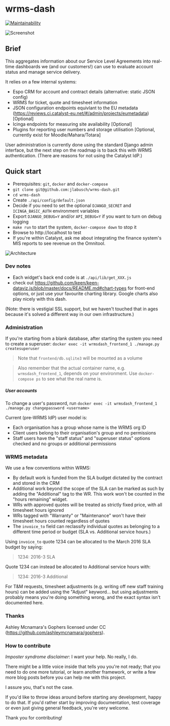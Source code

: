 # wrms-dash

[![Maintainability](https://api.codeclimate.com/v1/badges/aa20cf63acacc13e2fa0/maintainability)](https://codeclimate.com/github/jlabusch/wrms-dash/maintainability)

![Screenshot](https://github.com/jlabusch/wrms-dash/raw/master/example.png)

## Brief

This aggregates information about our Service Level Agreements into real-time dashboards we (and our customers!) can use to evaluate account status and manage service delivery.

It relies on a few internal systems:

  - Espo CRM for account and contract details (alternative: static JSON config)
  - WRMS for ticket, quote and timesheet information
  - JSON configuration endpoints equivlant to the EU metadata (https://reviews.ci.catalyst-eu.net/#/admin/projects/eumetadata) [Optional]
  - Icinga endpoints for measuring site availability [Optional]
  - Plugins for reporting user numbers and storage utilisation [Optional, currently exist for Moodle/Mahara/Totara]

User administration is currently done using the standard Django admin interface, but the next step on the roadmap is to back this with WRMS authentication. (There are reasons for not using the Catalyst IdP.)

## Quick start

 - Prerequisites: `git`, `docker` and `docker-compose`
 - `git clone git@github.com:jlabusch/wrms-dash.git`
 - `cd wrms-dash`
 - Create `./api/config/default.json`
 - Decide if you need to set the optional `DJANGO_SECRET` and `ICINGA_BASIC_AUTH` environment variables
 - Export `DJANGO_DEBUG=Y` and/or `API_DEBUG=Y` if you want to turn on debug logging
 - `make run` to start the system, `docker-compose down` to stop it
 - Browse to http://localhost to test
 - If you're within Catalyst, ask me about integrating the finance system's MIS reports to see revenue on the Omnitool.

![Architecture](https://github.com/jlabusch/wrms-dash/raw/master/overview.png)

### Dev notes

 - Each widget's back end code is at `./api/lib/get_XXX.js`
 - check out https://github.com/keen/keen-dataviz.js/blob/master/docs/README.md#chart-types for front-end options, or just use your favourite charting library. Google charts also play nicely with this dash.

(Note: there is vestigial SSL support, but we haven't touched that in ages because it's solved a different way in our own infrastructure.)

### Administration

If you're starting from a blank database, after starting the system you need to create a superuser: `docker exec -it wrmsdash_frontend_1 ./manage.py createsuperuser`

> Note that `frontend/db.sqlite3` will be mounted as a volume

> Also remember that the actual container name, e.g. `wrmsdash_frontend_1`, depends on your environment. Use `docker-compose ps` to see what the real name is.

##### User accounts

To change a user's password, run `docker exec -it wrmsdash_frontend_1 ./manage.py changepassword <username>`

Current (pre-WRMS IdP) user model is:

- Each organisation has a group whose name is the WRMS org ID
- Client users belong to their organisation's group and no permissions
- Staff users have the "staff status" and "superuser status" options checked and no groups or additional permissions

### WRMS metadata

We use a few conventions within WRMS:

 - By default work is funded from the SLA budget dictated by the contract and stored in the CRM
 - Additional work beyond the scope of the SLA can be marked as such by adding the "Additional" tag to the WR. This work won't be counted in the "hours remaining" widget.
 - WRs with approved quotes will be treated as strictly fixed price, with all timesheet hours ignored
 - WRs tagged with "Warranty" or "Maintenance" won't have their timesheet hours counted regardless of quotes
 - The `invoice_to` field can reclassify individual quotes as belonging to a different time period or budget (SLA vs. Additional service hours.)

Using `invoice_to` quote 1234 can be allocated to the March 2016 SLA budget by saying:

> 1234: 2016-3 SLA

Quote 1234 can instead be allocated to Additional service hours with:

> 1234: 2016-3 Additional

For T&M requests, timesheet adjustments (e.g. writing off new staff training hours) can be added using the "Adjust" keyword... but using adjustments probably means you're doing something wrong, and the exact syntax isn't documented here.

### Thanks

Ashley Mcnamara's Gophers licensed under CC (https://github.com/ashleymcnamara/gophers).

### How to contribute

*Imposter syndrome disclaimer*: I want your help. No really, I do.

There might be a little voice inside that tells you you're not ready; that you need to do one more tutorial, or learn another framework, or write a few more blog posts before you can help me with this project.

I assure you, that's not the case.

If you'd like to throw ideas around before starting any development, happy to do that. If you'd rather start by improving documentation, test coverage or even just giving general feedback, you're very welcome.

Thank you for contributing!
